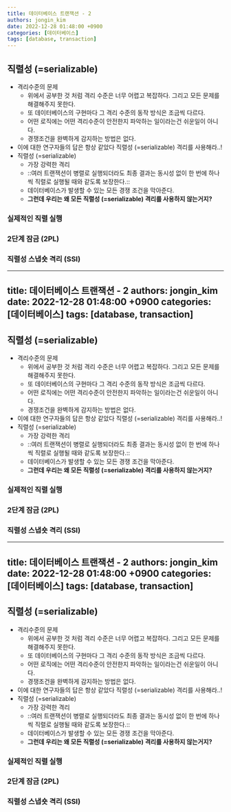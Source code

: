 ```yaml
---
title: 데이터베이스 트랜잭션 - 2
authors: jongin_kim
date: 2022-12-28 01:48:00 +0900
categories: [데이터베이스]
tags: [database, transaction]
---
```

## 직렬성 (=serializable)
- 격리수준의 문제
	- 위에서 공부한 것 처럼 격리 수준은 너무 어렵고 복잡하다. 그리고 모든 문제를 해결해주지 못한다.
	- 또 데이터베이스의 구현마다 그 격리 수준의 동작 방식은 조금씩 다르다.
	- 어떤 로직에는 어떤 격리수준이 안전한지 파악하는 일이라는건 쉬운일이 아니다.
	- 경쟁조건을 완벽하게 감지하는 방법은 없다.
- 이에 대한 연구자들의 답은 항상 같았다 직렬성 (=serializable) 격리를 사용해라..!
- 직렬성 (=serializable)
	- 가장 강력한 격리
	- ::여러 트랜잭션이 병렬로 실행되더라도 최종 결과는 동시성 없이 한 번에 하나씩 직렬로 실행될 때와 같도록 보장한다.::
	- 데이터베이스가 발생할 수 있는 모든 경쟁 조건을 막아준다.
	- **그런데 우리는 왜 모든 직렬성 (=serializable) 격리를 사용하지 않는거지?**

### 실제적인 직렬 실행
### 2단계 잠금 (2PL)
### 직렬성 스냅숏 격리 (SSI)
---
title: 데이터베이스 트랜잭션 - 2
authors: jongin_kim
date: 2022-12-28 01:48:00 +0900
categories: [데이터베이스]
tags: [database, transaction]
---
## 직렬성 (=serializable)
- 격리수준의 문제
	- 위에서 공부한 것 처럼 격리 수준은 너무 어렵고 복잡하다. 그리고 모든 문제를 해결해주지 못한다.
	- 또 데이터베이스의 구현마다 그 격리 수준의 동작 방식은 조금씩 다르다.
	- 어떤 로직에는 어떤 격리수준이 안전한지 파악하는 일이라는건 쉬운일이 아니다.
	- 경쟁조건을 완벽하게 감지하는 방법은 없다.
- 이에 대한 연구자들의 답은 항상 같았다 직렬성 (=serializable) 격리를 사용해라..!
- 직렬성 (=serializable)
	- 가장 강력한 격리
	- ::여러 트랜잭션이 병렬로 실행되더라도 최종 결과는 동시성 없이 한 번에 하나씩 직렬로 실행될 때와 같도록 보장한다.::
	- 데이터베이스가 발생할 수 있는 모든 경쟁 조건을 막아준다.
	- **그런데 우리는 왜 모든 직렬성 (=serializable) 격리를 사용하지 않는거지?**

### 실제적인 직렬 실행
### 2단계 잠금 (2PL)
### 직렬성 스냅숏 격리 (SSI)
---
title: 데이터베이스 트랜잭션 - 2
authors: jongin_kim
date: 2022-12-28 01:48:00 +0900
categories: [데이터베이스]
tags: [database, transaction]
---
## 직렬성 (=serializable)
- 격리수준의 문제
	- 위에서 공부한 것 처럼 격리 수준은 너무 어렵고 복잡하다. 그리고 모든 문제를 해결해주지 못한다.
	- 또 데이터베이스의 구현마다 그 격리 수준의 동작 방식은 조금씩 다르다.
	- 어떤 로직에는 어떤 격리수준이 안전한지 파악하는 일이라는건 쉬운일이 아니다.
	- 경쟁조건을 완벽하게 감지하는 방법은 없다.
- 이에 대한 연구자들의 답은 항상 같았다 직렬성 (=serializable) 격리를 사용해라..!
- 직렬성 (=serializable)
	- 가장 강력한 격리
	- ::여러 트랜잭션이 병렬로 실행되더라도 최종 결과는 동시성 없이 한 번에 하나씩 직렬로 실행될 때와 같도록 보장한다.::
	- 데이터베이스가 발생할 수 있는 모든 경쟁 조건을 막아준다.
	- **그런데 우리는 왜 모든 직렬성 (=serializable) 격리를 사용하지 않는거지?**

### 실제적인 직렬 실행
### 2단계 잠금 (2PL)
### 직렬성 스냅숏 격리 (SSI)

